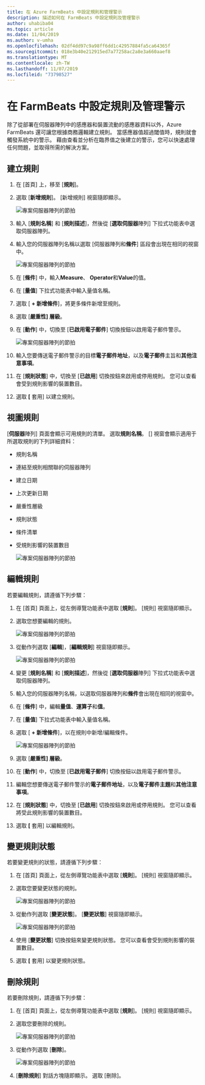 ```yaml
---
title: 在 Azure FarmBeats 中設定規則和管理警示
description: 描述如何在 FarmBeats 中設定規則及管理警示
author: uhabiba04
ms.topic: article
ms.date: 11/04/2019
ms.author: v-umha
ms.openlocfilehash: 02df4dd97c9a98ff6dd1c42957884fa5ca64365f
ms.sourcegitcommit: 018e3b40e212915ed7a77258ac2a8e3a660aaef8
ms.translationtype: MT
ms.contentlocale: zh-TW
ms.lasthandoff: 11/07/2019
ms.locfileid: "73798527"
---
```

# <a name="configure-rules-and-manage-alerts-in-farmbeats"></a>在 FarmBeats 中設定規則及管理警示

除了從部署在伺服器陣列中的感應器和裝置流動的感應器資料以外，Azure FarmBeats 還可讓您根據商務邏輯建立規則。 當感應器值超過閾值時，規則就會觸發系統中的警示。 藉由查看並分析在臨界值之後建立的警示，您可以快速處理任何問題，並取得所需的解決方案。

## <a name="create-rule"></a>建立規則

1. 在 [首頁] 上，移至 [**規則**]。
2. 選取 [**新增規則**]。 [新增規則] 視窗隨即顯示。

    ![專案伺服器陣列的節拍](./media/configure-rules-and-alerts/new-rule-1.png)

3. 輸入 [**規則名稱**] 和 [**規則描述**]，然後從 [**選取伺服器**陣列] 下拉式功能表中選取伺服器陣列。
4. 輸入您的伺服器陣列名稱以選取 [伺服器陣列和**條件**] 區段會出現在相同的視窗中。  

    ![專案伺服器陣列的節拍](./media/configure-rules-and-alerts/new-rule-condition-1.png)

5. 在 [**條件**] 中，輸入**Measure**、 **Operator**和**Value**的值。
6. 在 [**量值**] 下拉式功能表中輸入量值名稱。
7. 選取 [ **+ 新增條件**]，將更多條件新增至規則。
8. 選取 [**嚴重性] 層級**。
9. 在 [**動作**] 中，切換至 [**已啟用電子郵件**] 切換按鈕以啟用電子郵件警示。

    ![專案伺服器陣列的節拍](./media/configure-rules-and-alerts/new-rule-email-1.png)

10. 輸入您要傳送電子郵件警示的目標**電子郵件地址**，以及**電子郵件**主旨和**其他注意事項**。  
11. 在 [**規則狀態**] 中，切換至 [**已啟用**] 切換按鈕來啟用或停用規則。
    您可以查看會受到規則影響的裝置數目。
12. 選取 **[** 套用] 以建立規則。

## <a name="view-rule"></a>視圖規則

[**伺服器**陣列] 頁面會顯示可用規則的清單。 選取**規則名稱**。 [] 視窗會顯示適用于所選取規則的下列詳細資料：
 - 規則名稱
 - 連結至規則相關聯的伺服器陣列
 - 建立日期
 - 上次更新日期
 - 嚴重性層級
 - 規則狀態
 - 條件清單  
 - 受規則影響的裝置數目

    ![專案伺服器陣列的節拍](./media/configure-rules-and-alerts/view-rule-1.png)

## <a name="edit-rule"></a>編輯規則

若要編輯規則，請遵循下列步驟：

1. 在 [首頁] 頁面上，從左側導覽功能表中選取 [**規則**]。
   [規則] 視窗隨即顯示。
2. 選取您想要編輯的規則。

    ![專案伺服器陣列的節拍](./media/configure-rules-and-alerts/edit-rule-action-bar-1.png)

3. 從動作列選取 [**編輯**]，[**編輯規則**] 視窗隨即顯示。

    ![專案伺服器陣列的節拍](./media/configure-rules-and-alerts/edit-rule-one-1.png)

4. 變更 [**規則名稱**] 和 [**規則描述**]，然後從 [**選取伺服器**陣列] 下拉式功能表中選取伺服器陣列。
5. 輸入您的伺服器陣列名稱，以選取伺服器陣列和**條件**會出現在相同的視窗中。  
6. 在 [**條件**] 中，編輯**量值**、**運算子**和**值**。
7. 在 [**量值**] 下拉式功能表中輸入量值名稱。
8. 選取 [ **+ 新增條件**]，以在規則中新增/編輯條件。

    ![專案伺服器陣列的節拍](./media/configure-rules-and-alerts/edit-rule-two-1.png)

9.  選取 [**嚴重性] 層級**。  
10. 在 [**動作**] 中，切換至 [**已啟用電子郵件**] 切換按鈕以啟用電子郵件警示。
11. 編輯您想要傳送電子郵件警示的**電子郵件地址**，以及**電子郵件主題**和**其他注意事項**。  
12. 在 [**規則狀態**] 中，切換至 [**已啟用**] 切換按鈕來啟用或停用規則。
您可以查看將受此規則影響的裝置數目。
13. 選取 **[** 套用] 以編輯規則。

## <a name="change-rule-status"></a>變更規則狀態

若要變更規則的狀態，請遵循下列步驟：

1. 在 [首頁] 頁面上，從左側導覽功能表中選取 [**規則**]。 [規則] 視窗隨即顯示。
2. 選取您要變更狀態的規則。

    ![專案伺服器陣列的節拍](./media/configure-rules-and-alerts/change-status-rule-action-bar-1.png)

3. 從動作列選取 [**變更狀態**]。 [**變更狀態**] 視窗隨即顯示。

    ![專案伺服器陣列的節拍](./media/configure-rules-and-alerts/rule-change-status-1.png)

3. 使用 [**變更狀態**] 切換按鈕來變更規則狀態。
   您可以查看會受到規則影響的裝置數目。
4. 選取 **[** 套用] 以變更規則狀態。

## <a name="delete-rule"></a>刪除規則

若要刪除規則，請遵循下列步驟：

1. 在 [首頁] 頁面上，從左側導覽功能表中選取 [**規則**]。 [規則] 視窗隨即顯示。
2. 選取您要刪除的規則。

    ![專案伺服器陣列的節拍](./media/configure-rules-and-alerts/delete-rule-action-bar-1.png)

3. 從動作列選取 [**刪除**]。

    ![專案伺服器陣列的節拍](./media/configure-rules-and-alerts/delete-rule-1.png)

4. [**刪除規則**] 對話方塊隨即顯示。 選取 [刪除]。
